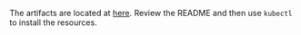 The artifacts are located at [here](https://gist.githubusercontent.com/dxas90/e206e89b90f30ca5a2db4989eb4e23d8/raw/f962cb2a127adc8c66273ee56487a00473605a62/k8s.yaml). Review the README and then use `kubectl` to install the resources.
